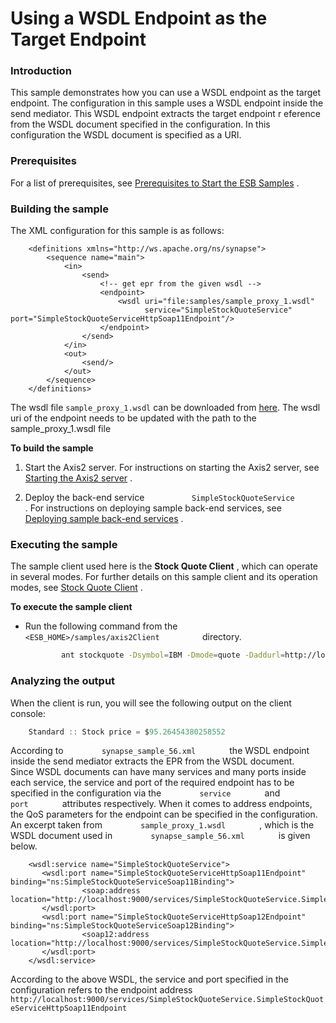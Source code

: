 # Using a WSDL Endpoint as the Target Endpoint

### Introduction

This sample demonstrates how you can use a WSDL endpoint as the target
endpoint. The configuration in this sample uses a WSDL endpoint inside
the send mediator. This WSDL endpoint extracts the target endpoint r
eference from the WSDL document specified in the configuration. In this
configuration the WSDL document is specified as a URI.

### Prerequisites

For a list of prerequisites, see [Prerequisites to Start the ESB
Samples](https://docs.wso2.com/display/EI650/Setting+Up+the+ESB+Samples#SettingUptheESBSamples-ESBSamplePrerequisites)
.

### Building the sample

The XML configuration for this sample is as follows:

```
    <definitions xmlns="http://ws.apache.org/ns/synapse">
        <sequence name="main">
            <in>
                <send>
                    <!-- get epr from the given wsdl -->
                    <endpoint>
                        <wsdl uri="file:samples/sample_proxy_1.wsdl"
                              service="SimpleStockQuoteService" port="SimpleStockQuoteServiceHttpSoap11Endpoint"/>
                    </endpoint>
                </send>
            </in>
            <out>
                <send/>
            </out>
        </sequence>
    </definitions>
```

The wsdl file `sample_proxy_1.wsdl` can be downloaded from [here](). 
The wsdl uri of the endpoint needs to be updated with the path to the sample_proxy_1.wsdl file

**To build the sample**

1.  Start the Axis2 server. For instructions on starting the Axis2
    server, see [Starting the Axis2
    server](https://docs.wso2.com/display/EI650/Setting+Up+the+ESB+Samples#SettingUptheESBSamples-Axis2server)
    .

2.  Deploy the back-end service
    `           SimpleStockQuoteService          ` . For instructions on
    deploying sample back-end services, see [Deploying sample back-end
    services](https://docs.wso2.com/display/EI650/Setting+Up+the+ESB+Samples#SettingUptheESBSamples-Backend)
    .

### Executing the sample

The sample client used here is the **Stock Quote Client** , which can
operate in several modes. For further details on this sample client and
its operation modes, see [Stock Quote
Client](https://docs.wso2.com/display/EI650/Using+the+Sample+Clients#UsingtheSampleClients-StockQuoteClient)
.

**To execute the sample client**

-   Run the following command from the
    `           <ESB_HOME>/samples/axis2Client          ` directory.

    ``` bash
            ant stockquote -Dsymbol=IBM -Dmode=quote -Daddurl=http://localhost:8280
    ```

### Analyzing the output

When the client is run, you will see the following output on the client
console:

``` java
    Standard :: Stock price = $95.26454380258552
```

According to `         synapse_sample_56.xml        ` the WSDL endpoint
inside the send mediator extracts the EPR from the WSDL document.
Since WSDL documents can have many services and many ports inside each
service, the service and port of the required endpoint has to be
specified in the configuration via the `         service        ` and
`         port        ` attributes respectively. When it comes to
address endpoints, the QoS parameters for the endpoint can be specified
in the configuration. An excerpt taken from
`         sample_proxy_1.wsdl        ` , which is the WSDL document used
in `         synapse_sample_56.xml        ` is given below.

```
    <wsdl:service name="SimpleStockQuoteService">
       <wsdl:port name="SimpleStockQuoteServiceHttpSoap11Endpoint" binding="ns:SimpleStockQuoteServiceSoap11Binding">
                <soap:address location="http://localhost:9000/services/SimpleStockQuoteService.SimpleStockQuoteServiceHttpSoap11Endpoint"/>
       </wsdl:port>
       <wsdl:port name="SimpleStockQuoteServiceHttpSoap12Endpoint" binding="ns:SimpleStockQuoteServiceSoap12Binding">
                <soap12:address location="http://localhost:9000/services/SimpleStockQuoteService.SimpleStockQuoteServiceHttpSoap12Endpoint"/>
       </wsdl:port>
    </wsdl:service>
```

According to the above WSDL, the service and port specified in the
configuration refers to the endpoint address
`                   http://localhost:9000/services/SimpleStockQuoteService.SimpleStockQuoteServiceHttpSoap11Endpoint                 `
